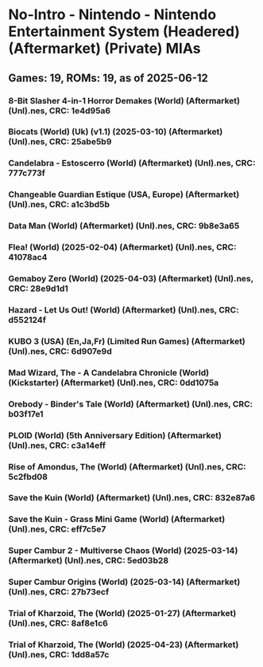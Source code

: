 # No-Intro - Nintendo - Nintendo Entertainment System (Headered) (Aftermarket) (Private) MIAs
## Games: 19, ROMs: 19, as of 2025-06-12

### 8-Bit Slasher 4-in-1 Horror Demakes (World) (Aftermarket) (Unl).nes, CRC: 1e4d95a6
### Biocats (World) (Uk) (v1.1) (2025-03-10) (Aftermarket) (Unl).nes, CRC: 25abe5b9
### Candelabra - Estoscerro (World) (Aftermarket) (Unl).nes, CRC: 777c773f
### Changeable Guardian Estique (USA, Europe) (Aftermarket) (Unl).nes, CRC: a1c3bd5b
### Data Man (World) (Aftermarket) (Unl).nes, CRC: 9b8e3a65
### Flea! (World) (2025-02-04) (Aftermarket) (Unl).nes, CRC: 41078ac4
### Gemaboy Zero (World) (2025-04-03) (Aftermarket) (Unl).nes, CRC: 28e9d1d1
### Hazard - Let Us Out! (World) (Aftermarket) (Unl).nes, CRC: d552124f
### KUBO 3 (USA) (En,Ja,Fr) (Limited Run Games) (Aftermarket) (Unl).nes, CRC: 6d907e9d
### Mad Wizard, The - A Candelabra Chronicle (World) (Kickstarter) (Aftermarket) (Unl).nes, CRC: 0dd1075a
### Orebody - Binder's Tale (World) (Aftermarket) (Unl).nes, CRC: b03f17e1
### PLOID (World) (5th Anniversary Edition) (Aftermarket) (Unl).nes, CRC: c3a14eff
### Rise of Amondus, The (World) (Aftermarket) (Unl).nes, CRC: 5c2fbd08
### Save the Kuin (World) (Aftermarket) (Unl).nes, CRC: 832e87a6
### Save the Kuin - Grass Mini Game (World) (Aftermarket) (Unl).nes, CRC: eff7c5e7
### Super Cambur 2 - Multiverse Chaos (World) (2025-03-14) (Aftermarket) (Unl).nes, CRC: 5ed03b28
### Super Cambur Origins (World) (2025-03-14) (Aftermarket) (Unl).nes, CRC: 27b73ecf
### Trial of Kharzoid, The (World) (2025-01-27) (Aftermarket) (Unl).nes, CRC: 8af8e1c6
### Trial of Kharzoid, The (World) (2025-04-23) (Aftermarket) (Unl).nes, CRC: 1dd8a57c

